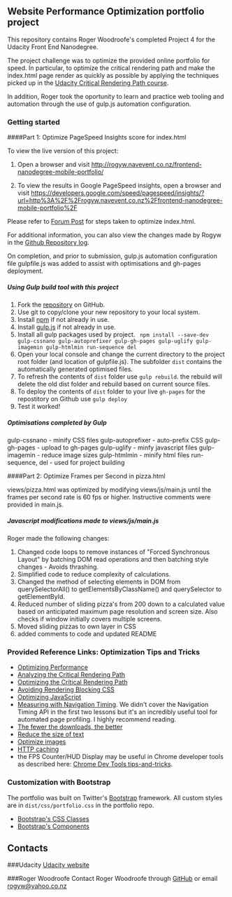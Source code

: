 ## Website Performance Optimization portfolio project

This repository contains Roger Woodroofe's completed Project 4 for the Udacity Front End Nanodegree.

The project challenge was to optimize the provided online portfolio for speed. In particular, to optimize the critical rendering path and make the index.html page render as quickly as possible by applying the techniques picked up in the [Udacity Critical Rendering Path course](https://www.udacity.com/course/ud884).

In addition, Roger took the oportunity to learn and practice web tooling and automation through the use of gulp.js automation configuration.

### Getting started

####Part 1: Optimize PageSpeed Insights score for index.html

To view the live version of this project:

1. Open a browser and visit http://rogyw.navevent.co.nz/frontend-nanodegree-mobile-portfolio/

1. To view the results in Google PageSpeed insights, open a browser and visit https://developers.google.com/speed/pagespeed/insights/?url=http%3A%2F%2Frogyw.navevent.co.nz%2Ffrontend-nanodegree-mobile-portfolio%2F

Please refer to [Forum Post](https://discussions.udacity.com/t/optimized-portfolios-all-cohorts/949/14?u=rogyw) for steps taken to optimize index.html.

For additional information, you can also view the changes made by Rogyw in the [Github Repository log](https://github.com/rogyw/frontend-nanodegree-mobile-portfolio/commits/master).

On completion, and prior to submission, gulp.js automation configuration file gulpfile.js was added to assist with optimisations and gh-pages deployment.

##### Using Gulp build tool with this project

1. Fork the [repository](https://github.com/rogyw/frontend-nanodegree-mobile-portfolio.git) on GitHub.
1. Use git to copy/clone your new repository to your local system.
1. Install [npm](https://docs.npmjs.com/getting-started/installing-node) if not already in use.
1. Install [gulp.js](http://gulpjs.com/) if not already in use.
1. Install all gulp packages used by project.
``` npm install --save-dev gulp-cssnano gulp-autoprefixer gulp-gh-pages gulp-uglify gulp-imagemin gulp-htmlmin run-sequence del```
1. Open your local console and change the current directory to the project root folder (and location of gulpfile.js). The subfolder `dist` contains the automatically generated optimised files.
1. To refresh the contents of `dist` folder use `gulp rebuild`.  the rebuild will delete the old dist folder and rebuild based on current source files.
1. To deploy the contents of `dist` folder to your live `gh-pages` for the repostitory on Github use `gulp deploy`
1. Test it worked!

##### Optimisations completed by Gulp
gulp-cssnano - minify CSS files
gulp-autoprefixer - auto-prefix CSS
gulp-gh-pages - upload to gh-pages
gulp-uglify  - minfy javascript files
gulp-imagemin - reduce image sizes
gulp-htmlmin  - minify html files
run-sequence, del - used for project building

####Part 2: Optimize Frames per Second in pizza.html

views/pizza.html was optimized by modifying views/js/main.js until the frames per second rate is 60 fps or higher. Instructive comments were provided in main.js.

##### Javascript modifications made to views/js/main.js
Roger made the following changes:

1. Changed code loops to remove instances of "Forced Synchronous Layout" by batching DOM read operations and then batching style changes - Avoids thrashing.
1. Simplified code to reduce complexity of calculations.
1. Changed the method of selecting elements in DOM from querySelectorAll() to getElementsByClassName() and querySelector to getElementById.
1. Reduced number of sliding pizza's from 200 down to a calculated value based on anticipated maximum page resolution and screen size. Also checks if window initially covers multiple screens.
1. Moved sliding pizzas to own layer in CSS
1. added comments to code and updated README

### Provided Reference Links: Optimization Tips and Tricks
* [Optimizing Performance](https://developers.google.com/web/fundamentals/performance/ "web performance")
* [Analyzing the Critical Rendering Path](https://developers.google.com/web/fundamentals/performance/critical-rendering-path/analyzing-crp.html "analyzing crp")
* [Optimizing the Critical Rendering Path](https://developers.google.com/web/fundamentals/performance/critical-rendering-path/optimizing-critical-rendering-path.html "optimize the crp!")
* [Avoiding Rendering Blocking CSS](https://developers.google.com/web/fundamentals/performance/critical-rendering-path/render-blocking-css.html "render blocking css")
* [Optimizing JavaScript](https://developers.google.com/web/fundamentals/performance/critical-rendering-path/adding-interactivity-with-javascript.html "javascript")
* [Measuring with Navigation Timing](https://developers.google.com/web/fundamentals/performance/critical-rendering-path/measure-crp.html "nav timing api"). We didn't cover the Navigation Timing API in the first two lessons but it's an incredibly useful tool for automated page profiling. I highly recommend reading.
* <a href="https://developers.google.com/web/fundamentals/performance/optimizing-content-efficiency/eliminate-downloads.html">The fewer the downloads, the better</a>
* <a href="https://developers.google.com/web/fundamentals/performance/optimizing-content-efficiency/optimize-encoding-and-transfer.html">Reduce the size of text</a>
* <a href="https://developers.google.com/web/fundamentals/performance/optimizing-content-efficiency/image-optimization.html">Optimize images</a>
* <a href="https://developers.google.com/web/fundamentals/performance/optimizing-content-efficiency/http-caching.html">HTTP caching</a>
* the FPS Counter/HUD Display may be useful in Chrome developer tools as described here: [Chrome Dev Tools tips-and-tricks](https://developer.chrome.com/devtools/docs/tips-and-tricks).

### Customization with Bootstrap
The portfolio was built on Twitter's <a href="http://getbootstrap.com/">Bootstrap</a> framework. All custom styles are in `dist/css/portfolio.css` in the portfolio repo.

* <a href="http://getbootstrap.com/css/">Bootstrap's CSS Classes</a>
* <a href="http://getbootstrap.com/components/">Bootstrap's Components</a>

## Contacts

###Udacity
[Udacity website](https://www.udacity.com/)

###Roger Woodroofe
Contact Roger Woodroofe through [GitHub](https://github.com/rogyw) or email [rogyw@yahoo.co.nz](mailto:rogyw@yahoo.co.nz)

